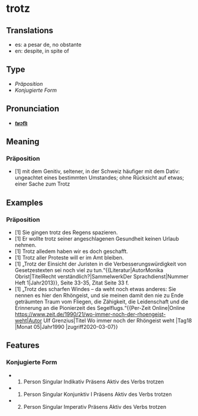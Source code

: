 # trotz
## Translations
- es: a pesar de, no obstante
- en: despite, in spite of
## Type
- _Präposition_
- _Konjugierte Form_
## Pronunciation
- **_[tʁɔt͡s](https://commons.wikimedia.org/wiki/File:De-trotz.ogg)_**
## Meaning
### Präposition
- [1] mit dem Genitiv, seltener, in der Schweiz häufiger mit dem Dativ: ungeachtet eines bestimmten Umstandes; ohne Rücksicht auf etwas; einer Sache zum Trotz
## Examples
### Präposition
- [1] Sie gingen trotz des Regens spazieren.
- [1] Er wollte trotz seiner angeschlagenen Gesundheit keinen Urlaub nehmen.
- [1] Trotz alledem haben wir es doch geschafft.
- [1] Trotz aller Proteste will er im Amt bleiben.
- [1] „Trotz der Einsicht der Juristen in die Verbesserungswürdigkeit von Gesetzestexten sei noch viel zu tun.“<ref>{{Literatur|AutorMonika Obrist|TitelRecht verständlich?|SammelwerkDer Sprachdienst|Nummer Heft 1|Jahr2013}}, Seite 33-35, Zitat Seite 33&nbsp;f.</ref>
- [1] „Trotz des scharfen Windes – da weht noch etwas anderes: Sie nennen es hier den Rhöngeist, und sie meinen damit den nie zu Ende geträumten Traum vom Fliegen, die Zähigkeit, die Leidenschaft und die Erinnerung an die Pionierzeit des Segelflugs.“<ref>{{Per-Zeit Online|Online https://www.zeit.de/1990/21/wo-immer-noch-der-rhoengeist-weht|Autor Ulf Grenzius|Titel Wo immer noch der Rhöngeist weht |Tag18 |Monat 05|Jahr1990 |zugriff2020-03-07}}</ref>
## Features
### Konjugierte Form
-  1. Person Singular Indikativ Präsens Aktiv des Verbs trotzen
-  1. Person Singular Konjunktiv I Präsens Aktiv des Verbs trotzen
-  2. Person Singular Imperativ Präsens Aktiv des Verbs trotzen
